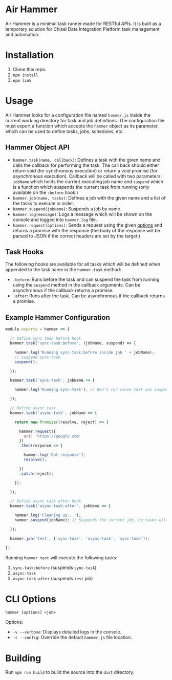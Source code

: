 # Air Hammer

Air Hammer is a minimal task runner made for RESTful APIs. It is built as a temporary solution for Chisel Data Integration Platform task management and automation.

# Installation

  1. Clone this repo.
  2. `npm install`
  3. `npm link`

# Usage

Air Hammer looks for a configuration file named `hammer.js` inside the current working directory for task and job definitions. The configuration file must export a function which accepts the `hammer` object as its parameter, which can be used to define tasks, jobs, schedules, etc.

## Hammer Object API

  - `hammer.task(name, callback)`: Defines a task with the given name and calls the callback for performing the task. The call back should either return void (for synchronous execution) or return a void promise (for asynchronous execution). Callback will be called with two parameters: `jobName` which holds the current executing job name and `suspend` which is a function which suspends the current task from running (only available on the `:before` hook.)
  - `hammer.job(name, tasks)`: Defines a job with the given name and a list of the tasks to execute in order.
  - `hammer.suspend(jobName)`: Suspends a job by name.
  - `hammer.log(message)`: Logs a message which will be shown on the console and logged into `hammer.log` file.
  - `hammer.request(options)`: Sends a request using the given [options](https://www.npmjs.com/package/request#requestoptions-callback) and returns a promise with the response (the body of the response will be parsed to JSON if the correct headers are set by the target.)

## Task Hooks

The following hooks are available for all tasks which will be defined when appended to the task name in the `hammer.task` method:
  - `:before`: Runs before the task and can suspend the task from running using the `suspend` method in the callback arguments. Can be asynchronous if the callback returns a promise.
  - `:after`: Runs after the task. Can be asynchronous if the callback returns a promise.

## Example Hammer Configuration

```js
module.exports = hammer => {

  // Define sync task before hook
  hammer.task('sync-task:before', (jobName, suspend) => {

    hammer.log('Running sync-task:before inside job ' + jobName);
    // Suspend sync-task
    suspend();

  });

  hammer.task('sync-task', jobName => {

    hammer.log('Running sync-task'); // Won't run since task was suspended

  });

  // Define async task
  hammer.task('async-task', jobName => {

    return new Promise((resolve, reject) => {

      hammer.request({
        uri: 'https://google.com'
      })
      .then(response => {

        hammer.log('Got response');
        resolve();

      })
      .catch(reject);

    });

  });

  // Define async task after hook
  hammer.task('async-task:after', jobName => {

    hammer.log('Cleaning up...');
    hammer.suspend(jobName); // Suspends the current job, no tasks will be run after this point

  });

  hammer.jon('test', ['sync-task', 'async-task', 'sync-task']);

};
```

Running `hammer test` will execute the following tasks:
  1. `sync-task:before` (suspends `sync-task`)
  2. `async-task`
  3. `async-task:after` (suspends `test` job)

# CLI Options

`hammer [options] <job>`

Options:
  - `-v --verbose`: Displays detailed logs in the console.
  - `-c --config`: Override the default `hammer.js` file location.

# Building

Run `npm run build` to build the source into the `dist` directory.
